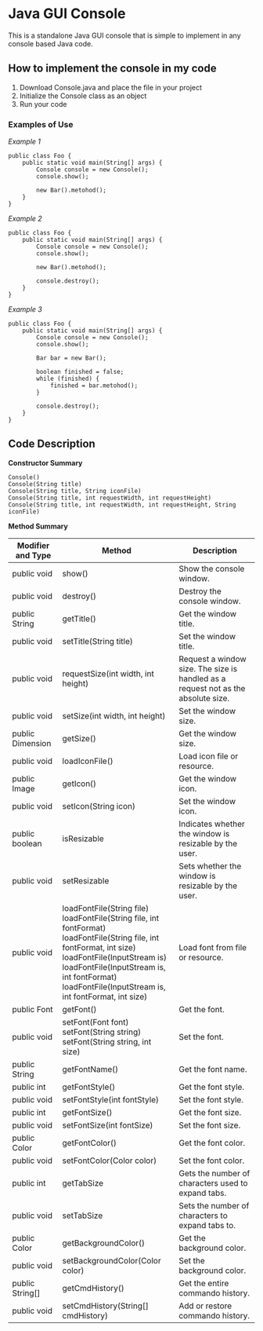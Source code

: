 # Java GUI Console
This is a standalone Java GUI console that is simple to implement in any console based Java code.

## How to implement the console in my code
1. Download Console.java and place the file in your project
2. Initialize the Console class as an object
3. Run your code

### Examples of Use

_Example 1_

    public class Foo {
        public static void main(String[] args) {
            Console console = new Console();
            console.show();

            new Bar().metohod();
        }
    }

_Example 2_

    public class Foo {
        public static void main(String[] args) {
            Console console = new Console();
            console.show();

            new Bar().metohod();

            console.destroy();
        }
    }

_Example 3_

    public class Foo {
        public static void main(String[] args) {
            Console console = new Console();
            console.show();

            Bar bar = new Bar();

            boolean finished = false;
            while (finished) {
                finished = bar.metohod();
            }

            console.destroy();
        }
    }

## Code Description

**Constructor Summary**

    Console()
    Console(String title)
    Console(String title, String iconFile)
    Console(String title, int requestWidth, int requestHeight)
    Console(String title, int requestWidth, int requestHeight, String iconFile)

**Method Summary**

| Modifier and Type | Method | Description |
|-------------------|--------|-------------|
| public void | show() | Show the console window. |
| public void | destroy() | Destroy the console window. |
| public String | getTitle() | Get the window title. |
| public void | setTitle(String title) | Set the window title. |
| public void | requestSize(int width, int height) | Request a window size. The size is handled as a request not as the absolute size. |
| public void | setSize(int width, int height) | Set the window size. |
| public Dimension | getSize() | Get the window size. |
| public void | loadIconFile() | Load icon file or resource. |
| public Image | getIcon() | Get the window icon. |
| public void | setIcon(String icon) | Set the window icon. |
| public boolean | isResizable | Indicates whether the window is resizable by the user. |
| public void | setResizable | Sets whether the window is resizable by the user. |
| public void | loadFontFile(String file)<br>loadFontFile(String file, int fontFormat)<br>loadFontFile(String file, int fontFormat, int size)<br>loadFontFile(InputStream is)<br>loadFontFile(InputStream is, int fontFormat)<br>loadFontFile(InputStream is, int fontFormat, int size) | Load font from file or resource. |
| public Font | getFont() | Get the font. |
| public void | setFont(Font font)<br>setFont(String string)<br>setFont(String string, int size) | Set the font. |
| public String | getFontName() | Get the font name. |
| public int | getFontStyle() | Get the font style. |
| public void | setFontStyle(int fontStyle) | Set the font style. |
| public int | getFontSize() | Get the font size. |
| public void | setFontSize(int fontSize) | Set the font size. |
| public Color | getFontColor() | Get the font color. |
| public void | setFontColor(Color color) | Set the font color. |
| public int | getTabSize | Gets the number of characters used to expand tabs. |
| public void | setTabSize | Sets the number of characters to expand tabs to. |
| public Color | getBackgroundColor() | Get the background color. |
| public void | setBackgroundColor(Color color) | Set the background color. |
| public String[] | getCmdHistory() | Get the entire commando history. |
| public void | setCmdHistory(String[] cmdHistory) | Add or restore commando history. |
